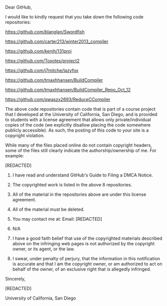 Dear GitHub,

I would like to kindly request that you take down the following code
repositories:

https://github.com/blanglan/Swordfish

https://github.com/carter213/winter2013_compiler

https://github.com/kenjh/131proj

https://github.com/Toxotes/project2

https://github.com/j7mitche/lazyfox

https://github.com/tmaxhhansen/BuildCompiler

https://github.com/tmaxhhansen/BuildCompiler_Repo_Oct_12

https://github.com/qwaszx2693/ReduceCCompiler

The above code repositories contain code that is part of a course project
that I developed at the University of California, San Diego, and is
provided to students with a license agreement that allows only
private/individual copies of the code (we explicitly disallow placing the
code somewhere publicly accessible). As such, the posting of this code to
your site is a copyright violation.

While many of the files placed online do not contain copyright headers,
some of the files still clearly indicate the authorship/ownership of me.
For example:

[REDACTED]

1. I have read and understand GitHub's Guide to Filing a DMCA Notice.

2. The copyrighted work is listed in the above 8 repositories.

3. All of the material in the repositories above are under this license
agreement.

4. All of the material must be deleted.

5. You may contact me at:
Email: [REDACTED]

6. N/A

7. I have a good faith belief that use of the copyrighted materials
described above on the infringing web pages is not authorized by the
copyright owner, or its agent, or the law.

8. I swear, under penalty of perjury, that the information in this
notification is accurate and that I am the copyright owner, or am
authorized to act on behalf of the owner, of an exclusive right that is
allegedly infringed.

Sincerely,

[REDACTED]

University of California, San Diego
